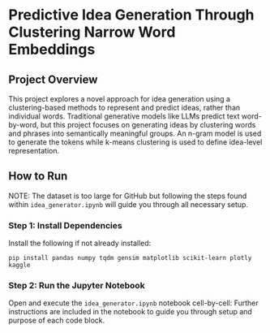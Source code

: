 # Predictive Idea Generation Through Clustering Narrow Word Embeddings

## Project Overview
This project explores a novel approach for idea generation using a clustering-based methods to represent and predict ideas, rather than individual words. Traditional generative models like LLMs predict text word-by-word, but this project focuses on generating ideas by clustering words and phrases into semantically meaningful groups. An n-gram model is used to generate the tokens while k-means clustering is used to define idea-level representation.

## How to Run
NOTE: The dataset is too large for GitHub but following the steps found within `idea_generator.ipynb` will guide you through all necessary setup.

### Step 1: Install Dependencies
Install the following if not already installed:

```
pip install pandas numpy tqdm gensim matplotlib scikit-learn plotly kaggle
```

### Step 2: Run the Jupyter Notebook
Open and execute the `idea_generator.ipynb` notebook cell-by-cell:
Further instructions are included in the notebook to guide you through setup and purpose of each code block.